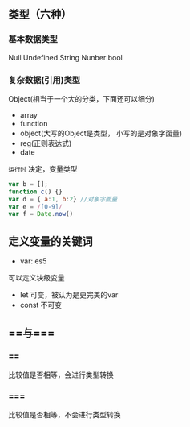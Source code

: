 ## 类型（六种）
### 基本数据类型
Null 
Undefined
String
Nunber
bool

### 复杂数据(引用)类型
Object(相当于一个大的分类，下面还可以细分)
- array
- function
- object(大写的Object是类型， 小写的是对象字面量)
- reg(正则表达式)
- date

`运行时` 决定，变量类型

```js
var b = [];
function c() {}
var d = { a:1, b:2} //对象字面量
var e = /[0-9]/
var f = Date.now()
```

## 定义变量的关键词
- var: es5

可以定义块级变量
- let  可变，被认为是更完美的var
- const  不可变

## ==与===

### ==
比较值是否相等，会进行类型转换

### ===
比较值是否相等，不会进行类型转换